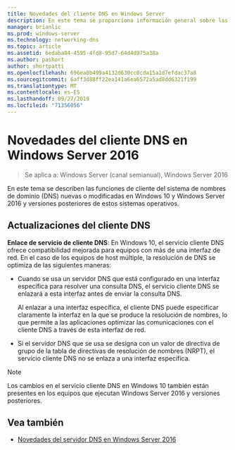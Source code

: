 ```yaml
---
title: Novedades del cliente DNS en Windows Server
description: En este tema se proporciona información general sobre las nuevas características del cliente DNS en Windows Server y Windows 10.
manager: brianlic
ms.prod: windows-server
ms.technology: networking-dns
ms.topic: article
ms.assetid: 6edaba84-4595-4fd8-95d7-64d4d975a38a
ms.author: pashort
author: shortpatti
ms.openlocfilehash: 696ea0b499a4132d630cc0cda15a1d7efdac37a8
ms.sourcegitcommit: 6aff3d88ff22ea141a6ea6572a5ad8dd6321f199
ms.translationtype: MT
ms.contentlocale: es-ES
ms.lasthandoff: 09/27/2019
ms.locfileid: "71356056"
---
```

# <a name="whats-new-in-dns-client-in-windows-server-2016"></a>Novedades del cliente DNS en Windows Server 2016

>Se aplica a: Windows Server (canal semianual), Windows Server 2016

En este tema se describen las funciones de cliente del sistema de nombres de dominio (DNS) nuevas o modificadas en Windows 10 y Windows Server 2016 y versiones posteriores de estos sistemas operativos.
  
## <a name="updates-to-dns-client"></a>Actualizaciones del cliente DNS

**Enlace de servicio de cliente DNS**: En Windows 10, el servicio cliente DNS ofrece compatibilidad mejorada para equipos con más de una interfaz de red. En el caso de los equipos de host múltiple, la resolución de DNS se optimiza de las siguientes maneras:  
  
-   Cuando se usa un servidor DNS que está configurado en una interfaz específica para resolver una consulta DNS, el servicio cliente DNS se enlazará a esta interfaz antes de enviar la consulta DNS.  
  
    Al enlazar a una interfaz específica, el cliente DNS puede especificar claramente la interfaz en la que se produce la resolución de nombres, lo que permite a las aplicaciones optimizar las comunicaciones con el cliente DNS a través de esta interfaz de red.  
  
-   Si el servidor DNS que se usa se designa con un valor de directiva de grupo de la tabla de directivas de resolución de nombres (NRPT), el servicio cliente DNS no se enlaza a una interfaz específica.  
  
> [!NOTE]  
> Los cambios en el servicio cliente DNS en Windows 10 también están presentes en los equipos que ejecutan Windows Server 2016 y versiones posteriores.  
  
## <a name="see-also"></a>Vea también  
  
-   [Novedades del servidor DNS en Windows Server 2016](What-s-New-in-DNS-Server.md)  
  

